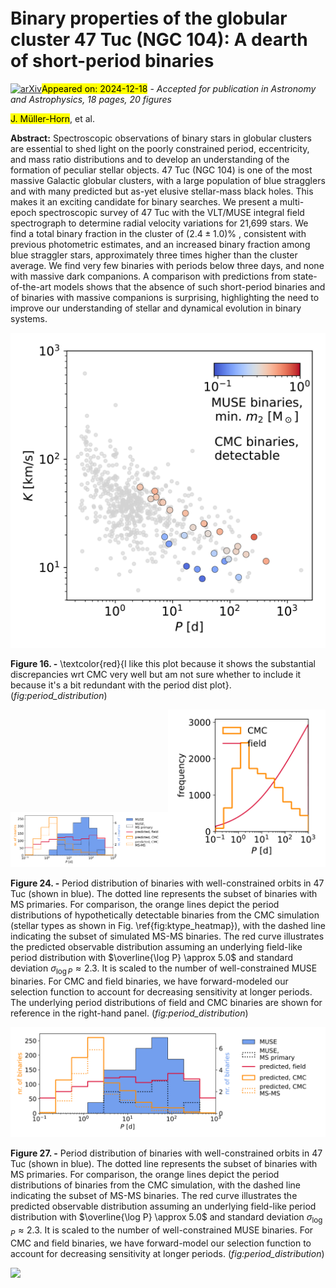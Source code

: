 <div class="macros" style="visibility:hidden;">
$\newcommand{\ensuremath}{}$
$\newcommand{\xspace}{}$
$\newcommand{\object}[1]{\texttt{#1}}$
$\newcommand{\farcs}{{.}''}$
$\newcommand{\farcm}{{.}'}$
$\newcommand{\arcsec}{''}$
$\newcommand{\arcmin}{'}$
$\newcommand{\ion}[2]{#1#2}$
$\newcommand{\textsc}[1]{\textrm{#1}}$
$\newcommand{\hl}[1]{\textrm{#1}}$
$\newcommand{\footnote}[1]{}$
$\newcommand{\aj}{Astronomical Journal}$
$\newcommand{\apj}{Astrophysical Journal}$
$\newcommand{\aap}{Astronomy \& Astrophysics}$
$\newcommand{\jcap}{Journal of Cosmology and Astroparticle Physics}$
$\newcommand{\aapr}{The Astronomy and Astrophysics Review}$
$\newcommand{\mnras}{Monthly Notices of the Royal Astronomical Society}$
$\newcommand{\araa}{Annual Review of Astronomy and Astrophysics}$
$\newcommand{\Msun}{\mathrm{M}_\odot}$</div>



<div id="title">

# Binary properties of the globular cluster 47 Tuc (NGC 104): A dearth of short-period binaries

</div>
<div id="comments">

[![arXiv](https://img.shields.io/badge/arXiv-2412.13189-b31b1b.svg)](https://arxiv.org/abs/2412.13189)<mark>Appeared on: 2024-12-18</mark> -  _Accepted for publication in Astronomy and Astrophysics, 18 pages, 20 figures_

</div>
<div id="authors">

<mark>J. Müller-Horn</mark>, et al.

</div>
<div id="abstract">

**Abstract:** Spectroscopic observations of binary stars in globular clusters are essential to shed light on the poorly constrained period, eccentricity, and mass ratio distributions and to develop an understanding of the formation of peculiar stellar objects.   47 Tuc (NGC 104) is one of the most massive Galactic globular clusters, with a large population of blue stragglers and with many predicted but as-yet elusive stellar-mass black holes. This makes it an exciting candidate for binary searches.   We present a multi-epoch spectroscopic survey of 47 Tuc with the VLT/MUSE integral field spectrograph to determine radial velocity variations for 21,699 stars.   We find a total binary fraction in the cluster of $(2.4\pm1.0)\%$ , consistent with previous photometric estimates, and an increased binary fraction among blue straggler stars, approximately three times higher than the cluster average. We find very few binaries with periods below three days, and none with massive dark companions. A comparison with predictions from state-of-the-art models shows that the absence of such short-period binaries and of binaries with massive companions is surprising, highlighting the need to improve our understanding of stellar and dynamical evolution in binary systems.

</div>

<div id="div_fig1">

<img src="tmp_2412.13189/./figures/results/freq_vs_amp_scatter_cross_kmeans_hard.png" alt="Fig16" width="100%"/>

**Figure 16. -** \textcolor{red}{I like this plot because it shows the substantial discrepancies wrt CMC very well but am not sure whether to include it because it's a bit redundant with the period dist plot}. (*fig:period_distribution*)

</div>
<div id="div_fig2">

<img src="tmp_2412.13189/./figures/results/frequency_hist_gold.png" alt="Fig24.1" width="50%"/><img src="tmp_2412.13189/./figures/results/frequency_hist_models.png" alt="Fig24.2" width="50%"/>

**Figure 24. -** Period distribution of binaries with well-constrained orbits in 47 Tuc (shown in blue). The dotted line represents the subset of binaries with MS primaries. For comparison, the orange lines depict the period distributions of hypothetically detectable binaries from the CMC simulation (stellar types as shown in Fig. \ref{fig:ktype_heatmap}), with the dashed line indicating the subset of simulated MS-MS binaries. The red curve illustrates the predicted observable distribution assuming an underlying field-like period distribution with $\overline{\log P} \approx 5.0$ and standard deviation $\sigma_{\log P} \approx 2.3$. It is scaled to the number of well-constrained MUSE binaries. For CMC and field binaries, we have forward-modeled our selection function to account for decreasing sensitivity at longer periods. The underlying period distributions of field and CMC binaries are shown for reference in the right-hand panel. (*fig:period_distribution*)

</div>
<div id="div_fig3">

<img src="tmp_2412.13189/./figures/results/frequency_hist_gold.png" alt="Fig27" width="100%"/>

**Figure 27. -** Period distribution of binaries with well-constrained orbits in 47 Tuc (shown in blue). The dotted line represents the subset of binaries with MS primaries. For comparison, the orange lines depict the period distributions of binaries from the CMC simulation, with the dashed line indicating the subset of MS-MS binaries. The red curve illustrates the predicted observable distribution assuming an underlying field-like period distribution with $\overline{\log P} \approx 5.0$ and standard deviation $\sigma_{\log P} \approx 2.3$. It is scaled to the number of well-constrained MUSE binaries. For CMC and field binaries, we have forward-model our selection function to account for decreasing sensitivity at longer periods. (*fig:period_distribution*)

</div><div id="qrcode"><img src=https://api.qrserver.com/v1/create-qr-code/?size=100x100&data="https://arxiv.org/abs/2412.13189"></div>